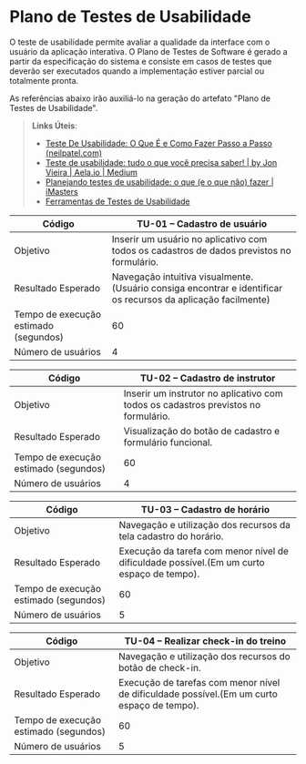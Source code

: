 # Plano de Testes de Usabilidade

O teste de usabilidade permite avaliar a qualidade da interface com o usuário da aplicação interativa. O Plano de Testes de Software é gerado a partir da especificação do sistema e consiste em casos de testes que deverão ser executados quando a implementação estiver parcial ou totalmente pronta.

As referências abaixo irão auxiliá-lo na geração do artefato "Plano de Testes de Usabilidade".

> **Links Úteis**:
>
> -   [Teste De Usabilidade: O Que É e Como Fazer Passo a Passo (neilpatel.com)](https://neilpatel.com/br/blog/teste-de-usabilidade/)
> -   [Teste de usabilidade: tudo o que você precisa saber! | by Jon Vieira | Aela.io | Medium](https://medium.com/aela/teste-de-usabilidade-o-que-voc%C3%AA-precisa-saber-39a36343d9a6/)
> -   [Planejando testes de usabilidade: o que (e o que não) fazer | iMasters](https://imasters.com.br/design-ux/planejando-testes-de-usabilidade-o-que-e-o-que-nao-fazer/)
> -   [Ferramentas de Testes de Usabilidade](https://www.usability.gov/how-to-and-tools/resources/templates.html)

<table>
    <thead>
        <tr> 
            <th>Código</th>
            <th>TU-01 – Cadastro de usuário</th>
        </tr>
    </thead>
       <tbody>
        <tr> 
            <td>Objetivo</td>
            <td>
             Inserir um usuário no aplicativo com todos os cadastros de dados previstos no formulário. 
            </td>
        </tr>
        <tr> 
            <td>Resultado Esperado</td>
            <td>
          Navegação intuitiva visualmente. (Usuário consiga encontrar e identificar os recursos da aplicação facilmente) 
            </td>
        </tr>
        <tr> 
            <td>Tempo de execução estimado (segundos) </td>
            <td>
          60
            </td>
        </tr>
        <tr> 
            <td>Número de usuários</td>
            <td>
     4

</td>
</tr>
</tbody>

</table>

<table>
    <thead>
        <tr> 
            <th>Código</th>
            <th>TU-02 – Cadastro de instrutor</th>
        </tr>
    </thead>
       <tbody>
        <tr> 
            <td>Objetivo</td>
            <td>
    Inserir um instrutor no aplicativo com todos os cadastros previstos no formulário. 
            </td>
        </tr>
        <tr> 
            <td>Resultado Esperado</td>
            <td>
      Visualização do botão de cadastro e formulário funcional.
            </td>
        </tr>
        <tr> 
            <td>Tempo de execução estimado (segundos) </td>
            <td>
          60
            </td>
        </tr>
        <tr> 
            <td>Número de usuários</td>
            <td>
     4

</td>
</tr>
</tbody>

</table>

<table>
    <thead>
        <tr> 
            <th>Código</th>
            <th>TU-03 – Cadastro de horário</th>
        </tr>
    </thead>
       <tbody>
        <tr> 
            <td>Objetivo</td>
            <td>
       Navegação e utilização dos recursos da tela cadastro do horário. 
            </td>
        </tr>
        <tr> 
            <td>Resultado Esperado</td>
            <td>
      Execução da tarefa com menor nível de dificuldade possível.(Em um curto espaço de tempo).
            </td>
        </tr>
        <tr> 
            <td>Tempo de execução estimado (segundos) </td>
            <td>
          60
            </td>
        </tr>
        <tr> 
            <td>Número de usuários</td>
            <td>
     5

</td>
</tr>
</tbody>

</table>

<table>
    <thead>
        <tr> 
            <th>Código</th>
            <th>TU-04 – Realizar check-in do treino </th>
        </tr>
    </thead>
       <tbody>
        <tr> 
            <td>Objetivo</td>
            <td>
     Navegação e utilização dos recursos do botão de check-in. 
            </td>
        </tr>
        <tr> 
            <td>Resultado Esperado</td>
            <td>
       Execução de tarefas com menor nível de dificuldade possível.(Em um curto espaço de tempo).
            </td>
        </tr>
        <tr> 
            <td>Tempo de execução estimado (segundos) </td>
            <td>
          60
            </td>
        </tr>
        <tr> 
            <td>Número de usuários</td>
            <td>
     5

</td>
</tr>
</tbody>

</table>
